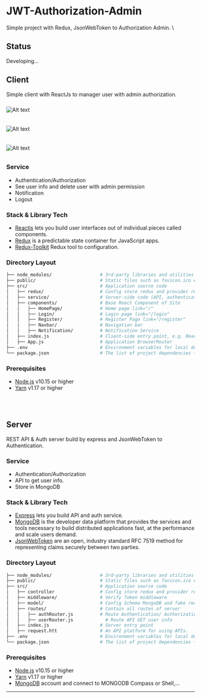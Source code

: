 # JWT-Authorization-Admin

Simple project with Redux, JsonWebToken to Authorization Admin. \

## Status
Developing...

## Client

Simple client with ReactJs to manager user with admin authorization.


<img
  src="https://i.ibb.co/54GmgMT/z4185139899398-7e1285e73ed8091a526772fb81dd76cf-1.jpg"
  alt="Alt text"
  title="Pic1"
  style="display: inline-block; margin: 10 auto; max-width: 200px">

<img
  src="https://i.ibb.co/qD25qxX/z4185139918698-61069b65bbcd51eb6dcac4f3fbaa9a9b.jpg"
  alt="Alt text"
  title="Pic2"
  style="display: inline-block; margin: 10 auto; max-width: 200px">

<img
  src="https://i.ibb.co/YTr3Z6X/z4185139993594-0a7eb4314f5db32f88f404929c2675d2.jpg"
  alt="Alt text"
  title="Pic2"
  style="display: inline-block; margin: 10 auto; max-width: 200px">

### Service

- Authentication/Authorization
- See user info and delete user with admin permission
- Notification
- Logout

### Stack & Library Tech
- [Reactjs](https://react.dev/) lets you build user interfaces out of individual pieces called components.
- [Redux](https://github.com/reduxjs/redux) is a predictable state container for JavaScript apps.
- [Redux-Toolkit](https://redux-toolkit.js.org/) Redux tool to configuration.

### Directory Layout
```bash
├── node_modules/                  # 3rd-party libraries and utilities
├── public/                        # Static files such as favicon.ico etc.                     
├── src/                           # Application source code
│   ├── redux/                     # Config store redux and provider reducer
│   ├── service/                   # Server-side code (API, authentication, etc.) and get data
│   ├── components/                # Base React Component of Site
│   │   ├── HomePage/              # Home page link="/"
│   │   ├── Login/                 # Login page link="/login"
│   │   ├── Register/              # Register Page link="/register"
│   │   ├── Navbar/                # Navigation bar
│   │   ├── Notification/          # Notification Service
│   ├── index.js                   # Client-side entry point, e.g. ReactDOM.render(<App />, container)
│   ├── App.js                     # Application BrowserRouter
├── .env                           # Environment variables for local development
└── package.json                   # The list of project dependencies + NPM scripts
```

### Prerequisites

- [Node.js][nodejs] v10.15 or higher
- [Yarn][yarn] v1.17 or higher &nbsp;

</br>
</br>

## Server

REST API & Auth server build by express and JsonWebToken to Authentication.

### Service

- Authentication/Authorization
- API to get user info.
- Store in MongoDB

### Stack & Library Tech
- [Express](https://expressjs.com/) lets you build API and auth service.
- [MongoDB](https://www.mongodb.com/) is the developer data platform that provides the services and tools necessary to build distributed applications fast, at the performance and scale users demand.
- [JsonWebToken](https://jwt.io/) are an open, industry standard RFC 7519 method for representing claims securely between two parties.

### Directory Layout
```bash
├── node_modules/                  # 3rd-party libraries and utilities
├── public/                        # Static files such as favicon.ico etc.                     
├── src/                           # Application source code
│   ├── controller                 # Config store redux and provider reducer
│   ├── middleware/                # Verify Token middleware
│   ├── model/                     # Config Schema MongoDB and fake redis DB
│   ├── routes/                    # Contain all routes of server
│   │   ├── authRouter.js          # Route Authentication/ Authorization
│   │   ├── userRouter.js            # Route API GET user info
│   ├── index.js                   # Server entry point
│   ├── request.htt                # An API platform for using APIs.
├── .env                           # Environment variables for local development
└── package.json                   # The list of project dependencies + NPM scripts
```

### Prerequisites

- [Node.js][nodejs] v10.15 or higher
- [Yarn][yarn] v1.17 or higher &nbsp;
- [MongoDB][mongodb] account and connect to MONGODB Compass or Shell,...


---
[nodejs]: https://nodejs.org/
[yarn]: https://yarnpkg.com/
[mongodb]: https://www.mongodb.com/


